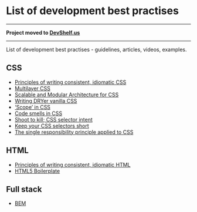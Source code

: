List of development best practises
=============


___
**Project moved to [DevShelf.us](http://devshelf.us/#!/search/best_practises)**
___

List of development best practises - guidelines, articles, videos, examples.

## CSS

* [Principles of writing consistent, idiomatic CSS](https://github.com/necolas/idiomatic-css)
* [Multilayer CSS](http://operatino.github.io/MCSS/en/* )
* [Scalable and Modular Architecture for CSS](http://smacss.com/)
* [Writing DRYer vanilla CSS](http://csswizardry.com/2013/07/writing-dryer-vanilla-css/)
* [‘Scope’ in CSS](http://csswizardry.com/2013/05/scope-in-css/)
* [Code smells in CSS](http://csswizardry.com/2012/11/code-smells-in-css/)
* [Shoot to kill; CSS selector intent](http://csswizardry.com/2012/07/shoot-to-kill-css-selector-intent/)
* [Keep your CSS selectors short](http://csswizardry.com/2012/05/keep-your-css-selectors-short/)
* [The single responsibility principle applied to CSS](http://csswizardry.com/2012/04/the-single-responsibility-principle-applied-to-css/)

## HTML

* [Principles of writing consistent, idiomatic HTML](https://github.com/necolas/idiomatic-html)
* [HTML5 Boilerplate](http://html5boilerplate.com/)

## Full stack

* [BEM](http://bem.info/)
